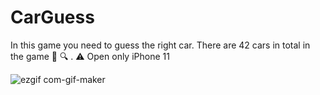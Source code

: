 # CarGuess
In this game you need to guess the right car. There are 42 cars in total in the game 🚗 🔍 . ⚠️ Open only iPhone 11

![ezgif com-gif-maker](https://user-images.githubusercontent.com/101676789/202863593-98a684ed-5836-4592-8d84-f75619fe910e.gif)
